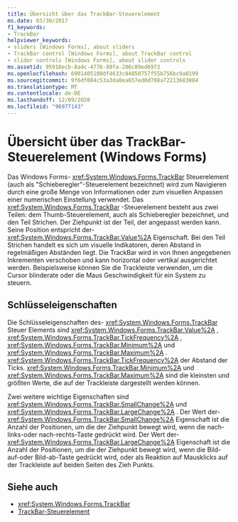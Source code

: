 ```yaml
---
title: Übersicht über das TrackBar-Steuerelement
ms.date: 03/30/2017
f1_keywords:
- TrackBar
helpviewer_keywords:
- sliders [Windows Forms], about sliders
- TrackBar control [Windows Forms], about TrackBar control
- slider controls [Windows Forms], about slider controls
ms.assetid: 95910ecb-8a4c-4776-89fa-206c89ed6973
ms.openlocfilehash: 6901405100df4633c84850757f55b756bc9a0199
ms.sourcegitcommit: 9f6df084c53a3da0ea657ed0d708a72213683084
ms.translationtype: MT
ms.contentlocale: de-DE
ms.lasthandoff: 12/09/2020
ms.locfileid: "96977143"
---
```

# <a name="trackbar-control-overview-windows-forms"></a>Übersicht über das TrackBar-Steuerelement (Windows Forms)
Das Windows Forms- <xref:System.Windows.Forms.TrackBar> Steuerelement (auch als "Schieberegler"-Steuerelement bezeichnet) wird zum Navigieren durch eine große Menge von Informationen oder zum visuellen Anpassen einer numerischen Einstellung verwendet. Das <xref:System.Windows.Forms.TrackBar> -Steuerelement besteht aus zwei Teilen: dem Thumb-Steuerelement, auch als Schieberegler bezeichnet, und den Teil Strichen. Der Ziehpunkt ist der Teil, der angepasst werden kann. Seine Position entspricht der- <xref:System.Windows.Forms.TrackBar.Value%2A> Eigenschaft. Bei den Teil Strichen handelt es sich um visuelle Indikatoren, deren Abstand in regelmäßigen Abständen liegt. Die TrackBar wird in von Ihnen angegebenen Inkrementen verschoben und kann horizontal oder vertikal ausgerichtet werden. Beispielsweise können Sie die Trackleiste verwenden, um die Cursor blinderate oder die Maus Geschwindigkeit für ein System zu steuern.  
  
## <a name="key-properties"></a>Schlüsseleigenschaften  
 Die Schlüsseleigenschaften des- <xref:System.Windows.Forms.TrackBar> Steuer Elements sind <xref:System.Windows.Forms.TrackBar.Value%2A> , <xref:System.Windows.Forms.TrackBar.TickFrequency%2A> , <xref:System.Windows.Forms.TrackBar.Minimum%2A> und <xref:System.Windows.Forms.TrackBar.Maximum%2A> . <xref:System.Windows.Forms.TrackBar.TickFrequency%2A> der Abstand der Ticks. <xref:System.Windows.Forms.TrackBar.Minimum%2A> und <xref:System.Windows.Forms.TrackBar.Maximum%2A> sind die kleinsten und größten Werte, die auf der Trackleiste dargestellt werden können.  
  
 Zwei weitere wichtige Eigenschaften sind <xref:System.Windows.Forms.TrackBar.SmallChange%2A> und <xref:System.Windows.Forms.TrackBar.LargeChange%2A> . Der Wert der- <xref:System.Windows.Forms.TrackBar.SmallChange%2A> Eigenschaft ist die Anzahl der Positionen, um die der Ziehpunkt bewegt wird, wenn die nach-links-oder nach-rechts-Taste gedrückt wird. Der Wert der- <xref:System.Windows.Forms.TrackBar.LargeChange%2A> Eigenschaft ist die Anzahl der Positionen, um die der Ziehpunkt bewegt wird, wenn die Bild-auf-oder Bild-ab-Taste gedrückt wird, oder als Reaktion auf Mausklicks auf der Trackleiste auf beiden Seiten des Zieh Punkts.  
  
## <a name="see-also"></a>Siehe auch

- <xref:System.Windows.Forms.TrackBar>
- [TrackBar-Steuerelement](trackbar-control-windows-forms.md)
